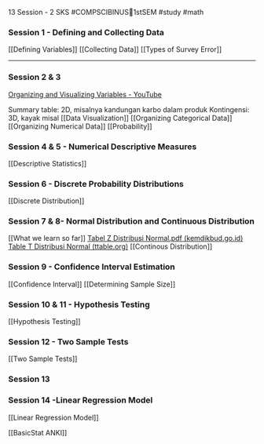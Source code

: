 13 Session - 2 SKS
#COMPSCIBINUS🏫1stSEM #study #math



### Session 1 - Defining and Collecting Data
[[Defining Variables]]
[[Collecting Data]]
[[Types of Survey Error]]

---
### Session 2 & 3
[Organizing and Visualizing Variables - YouTube](https://www.youtube.com/watch?v=mKJ68FG1X0Y)

Summary table: 2D, misalnya kandungan karbo dalam produk
Kontingensi: 3D, kayak misal
[[Data Visualization]]
[[Organizing Categorical Data]]
[[Organizing Numerical Data]]
[[Probability]]


### Session 4 & 5 - Numerical Descriptive Measures
[[Descriptive Statistics]]

### Session 6 - Discrete Probability Distributions
[[Discrete Distribution]]

### Session 7 & 8- Normal Distribution and Continuous Distribution
[[What we learn so far]]
[Tabel Z Distribusi Normal.pdf (kemdikbud.go.id)](https://lmsspada.kemdikbud.go.id/pluginfile.php/544331/mod_resource/content/4/Tabel%20Z%20Distribusi%20Normal.pdf)
[Table T Distribusi Normal (ttable.org)](https://www.ttable.org/)
[[Continous Distribution]]

### Session 9 - Confidence Interval Estimation
[[Confidence Interval]]
[[Determining Sample Size]]


### Session 10 & 11 - Hypothesis Testing
[[Hypothesis Testing]]

### Session 12 - Two Sample Tests
[[Two Sample Tests]]

### Session 13
### Session 14 -Linear Regression Model
[[Linear Regression Model]]


[[BasicStat ANKI]]
